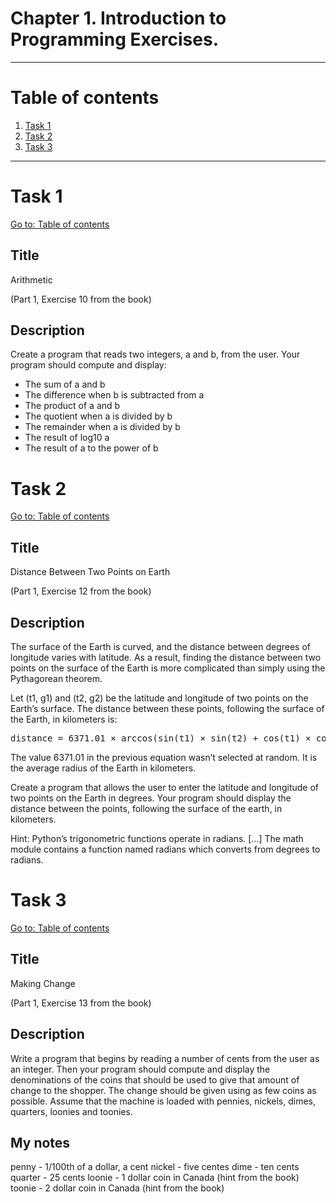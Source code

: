 # Chapter 1. Introduction to Programming Exercises.

---

# Table of contents

1. [Task 1](#task-1)
2. [Task 2](#task-2)
3. [Task 3](#task-3)

---

# Task 1

[Go to: Table of contents](#table-of-contents)

## Title

Arithmetic

(Part 1, Exercise 10 from the book)

## Description

Create a program that reads two integers, a and b, from the user. Your program should compute and display:

- The sum of a and b
- The difference when b is subtracted from a
- The product of a and b
- The quotient when a is divided by b
- The remainder when a is divided by b
- The result of log10 a
- The result of a to the power of b

# Task 2

[Go to: Table of contents](#table-of-contents)

## Title

Distance Between Two Points on Earth

(Part 1, Exercise 12 from the book)

## Description

The surface of the Earth is curved, and the distance between degrees of longitude varies with latitude. As a result, finding the distance between two points on the surface of the Earth is more complicated than simply using the Pythagorean theorem.

Let (t1, g1) and (t2, g2) be the latitude and longitude of two points on the Earth’s surface. The distance between these points, following the surface of the Earth, in kilometers is:

<pre>
distance = 6371.01 × arccos(sin(t1) × sin(t2) + cos(t1) × cos(t2) × cos(g1 − g2))
</pre>

The value 6371.01 in the previous equation wasn’t selected at random. It is the average radius of the Earth in kilometers.

Create a program that allows the user to enter the latitude and longitude of two points on the Earth in degrees. Your program should display the distance between the points, following the surface of the earth, in kilometers.

Hint: Python’s trigonometric functions operate in radians. [...] The math module contains a function named radians which converts from degrees to radians.

# Task 3

[Go to: Table of contents](#table-of-contents)

## Title

Making Change

(Part 1, Exercise 13 from the book)

## Description

Write a program that begins by reading a number of cents from the user as an integer. Then your program should compute and display the denominations of the coins that should be used to give that amount of change to the shopper. The change should be given using as few coins as possible. Assume that the machine is loaded with pennies, nickels, dimes, quarters, loonies and toonies.

## My notes

penny - 1/100th of a dollar, a cent
nickel - five centes
dime - ten cents
quarter - 25 cents
loonie - 1 dollar coin in Canada (hint from the book)
toonie - 2 dollar coin in Canada (hint from the book)
